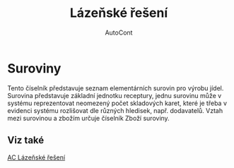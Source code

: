﻿---
    title: "Lázeňské řešení"
    author: AutoCont
    ms.date: 04/30/2018
    ms.topic: article
    ms.prod: dynamics-nav-2017
    ms.contentlocale: cs-cz
    ms.lasthandoff: 04/30/2018
---

# Suroviny

Tento číselník představuje seznam elementárních surovin pro výrobu jídel. Surovina představuje základní jednotku receptury, jednu surovinu může v systému reprezentovat neomezený počet skladových karet, které je třeba v evidenci systému rozlišovat dle různých hledisek, např. dodavatelů. Vztah mezi surovinou a zbožím určuje číselník Zboží suroviny. 


## <a name="see-also"></a>Viz také
[AC Lázeňské řešení](ac-spa-solution.md)